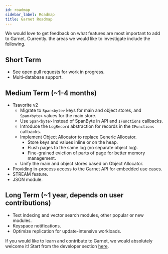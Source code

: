 ```yaml
---
id: roadmap
sidebar_label: Roadmap
title: Garnet Roadmap
---
```


We would love to get feedback on what features are most important to add to Garnet. Currently. the areas we would like to
investigate include the following.

## Short Term

* See open pull requests for work in progress.
* Multi-database support.

## Medium Term (~1-4 months)

* Tsavorite v2
  * Migrate to `Span<byte>` keys for main and object stores, and `Span<byte>` values for the main store.
  * Use `Span<byte>` instead of SpanByte in API and `IFunctions` callbacks.
  * Introduce the `LogRecord` abstraction for records in the `IFunctions` callbacks.
  * Implement Object Allocator to replace Generic Allocator.
    * Store keys and values inline or on the heap.
    * Flush pages to the same log (no separate object log).
    * Fine-grained eviction of parts of page for better memory management.
  * Unify the main and object stores based on Object Allocator.
* Providing in-process access to the Garnet API for embedded use cases.
* STREAM feature.
* JSON module.

## Long Term (~1 year, depends on user contributions)

* Text indexing and vector search modules, other popular or new modules.
* Keyspace notifications.
* Optimize replication for update-intensive workloads.

If you would like to learn and contribute to Garnet, we would absolutely welcome it! Start from the developer section [here](../dev/onboarding.md).
